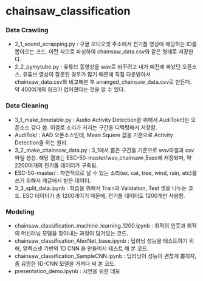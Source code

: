 # chainsaw_classification

### Data Crawling
- 2_1_sound_scrapping.py : 구글 오디오셋 주소에서 전기톱 영상에 해당하는 ID를 뽑아오는 코드.
이런 식으로 파싱하여 chainsaw_data.csv와 같은 형태로 저장한다.
- 2_2_pymytube.py : 유튜브 동영상을 wav로 바꾸려고 내가 예전에 짜놨던 오픈소스. 유튜브 영상이 잘못된 경우가 많기 때문에 직접 다운받아서 chainsaw_data.csv와 비교해본 후 arranged_chainsaw_data.csv로 만든다.
약 400여개의 링크가 없어졌다는 것을 알 수 있다.

### Data Cleaning
- 3_1_make_timetable.py : Audio Activity Detection을 위해서 AudiTok라는 오픈소스 갖다 씀. 이걸로 소리가 커지는 구간을 디텍팅해서 저장함.
- AudiTok/ : AAD 오픈소스인데, Mean Squere 값을 기준으로 Activity Detection을 하는 원리.
- 3_2_make_chainsaw_data.py : 3_1에서 뽑은 구간을 기준으로 wav파일과 csv파일 생성. 해당 결과는 ESC-50-master/wav_chainsaw_5sec에 저장되며, 약 2200여개의 전기톱 데이터가 구축됨.
- ESC-50-master/ : 자연적으로 날 수 있는 소리(ex. cat, tree, wind, rain, etc)를 쓰기 위해서 캐글에서 받은 데이터.
- 3_3_split_data.ipynb : 학습을 위해서 Train과 Validation, Test 셋을 나누는 코드. ESC 데이터가 총 1200개이기 때문에, 전기톱 데이터도 1200개만 사용함.

### Modeling
- chainsaw_classification_machine_learning_1200.ipynb : 최적의 인풋과 최적의 머신러닝 모델을 찾아내는 과정이 담겨있는 코드. 
- chainsaw_classification_AlexNet_base.ipynb : 딥러닝 성능을 테스트하기 위해, 알렉스넷 기반의 1D CNN 을 만들어서 테스트 해 본 코드.
- chainsaw_classification_SampleCNN.ipynb : 딥러닝이 성능이 괜찮게 뽑히자, 좀 유명한 1D-CNN 모델을 가져다 써 본 코드.
- presentation_demo.ipynb : 시연을 위한 데모